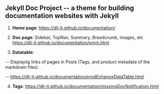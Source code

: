 ## Jekyll Doc Project -- a theme for building documentation websites with Jekyll

1. **Home page**: https://dli-it.github.io/documentation/

2. **Doc page**: 
Sidebar, TopNav, Summary, Breadcrumb, images, etc
https://dli-it.github.io/documentation/pmm.html

3. **Datatable**: 

  -- Displayiig links of pages in Posts (Tags, and product metadata of the markdown files) 

  -- https://dli-it.github.io/documentation/prodEnhanceDataTable.html

4. **Tags**: https://dli-it.github.io/documentation/missingDocNotification.html
